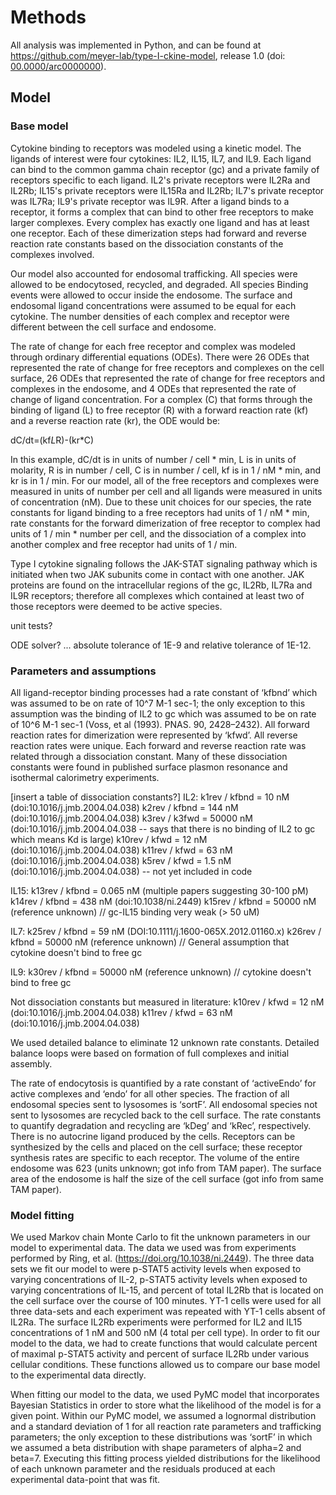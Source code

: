 # Methods

All analysis was implemented in Python, and can be found at <https://github.com/meyer-lab/type-I-ckine-model>, release 1.0 (doi: [00.0000/arc0000000](https://doi.org/doi-url)).



## Model

### Base model

Cytokine binding to receptors was modeled using a kinetic model.  The ligands of interest were four cytokines: IL2, IL15, IL7, and IL9. Each ligand can bind to the common gamma chain receptor (gc) and a private family of receptors specific to each ligand. IL2's private receptors were IL2Ra and IL2Rb; IL15's private receptors were IL15Ra and IL2Rb; IL7's private receptor was IL7Ra; IL9's private receptor was IL9R. After a ligand binds to a receptor, it forms a complex that can bind to other free receptors to make larger complexes. Every complex has exactly one ligand and has at least one receptor. Each of these dimerization steps had forward and reverse reaction rate constants based on the dissociation constants of the complexes involved.

Our model also accounted for endosomal trafficking. All species were allowed to be endocytosed, recycled, and degraded. All species  Binding events were allowed to occur inside the endosome. The surface and endosomal ligand concentrations were assumed to be equal for each cytokine. The number densities of each complex and receptor were different between the cell surface and endosome. 

The rate of change for each free receptor and complex was modeled through ordinary differential equations (ODEs). There were 26 ODEs that represented the rate of change for free receptors and complexes on the cell surface, 26 ODEs that represented the rate of change for free receptors and complexes in the endosome, and 4 ODEs that represented the rate of change of ligand concentration. For a complex (C) that forms through the binding of ligand (L) to free receptor (R) with a forward reaction rate (kf) and a reverse reaction rate (kr), the ODE would be:

dC/dt=(kf*L*R)-(kr*C) 

In this example, dC/dt is in units of number / cell * min, L is in units of molarity, R is in number / cell, C is in number / cell, kf is in 1 / nM * min, and kr is in 1 / min. For our model, all of the free receptors and complexes were measured in units of number per cell and all ligands were measured in units of concentration (nM). Due to these unit choices for our species, the rate constants for ligand binding to a free receptors had units of 1 / nM * min, rate constants for the forward dimerization of free receptor to complex had units of 1 / min * number per cell, and the dissociation of a complex into another complex and free receptor had units of 1 / min.

Type I cytokine signaling follows the JAK-STAT signaling pathway which is initiated when two JAK subunits come in contact with one another. JAK proteins are found on the intracellular regions of the gc, IL2Rb, IL7Ra and IL9R receptors; therefore all complexes which contained at least two of those receptors were deemed to be active species.

unit tests?

ODE solver? ... absolute tolerance of 1E-9 and relative tolerance of 1E-12.


### Parameters and assumptions

All ligand-receptor binding processes had a rate constant of ‘kfbnd’ which was assumed to be on rate of 10^7 M-1 sec-1; the only exception to this assumption was the binding of IL2 to gc which was assumed to be on rate of 10^6 M-1 sec-1 (Voss, et al (1993). PNAS. 90, 2428–2432). All forward reaction rates for dimerization were represented by ‘kfwd’. All reverse reaction rates were unique. Each forward and reverse reaction rate was related through a dissociation constant. Many of these dissociation constants were found in published surface plasmon resonance and isothermal calorimetry experiments.

[insert a table of dissociation constants?]
IL2:
k1rev / kfbnd = 10 nM (doi:10.1016/j.jmb.2004.04.038)
k2rev / kfbnd = 144 nM (doi:10.1016/j.jmb.2004.04.038)
k3rev / k3fwd = 50000 nM (doi:10.1016/j.jmb.2004.04.038 -- says that there is no binding of IL2 to gc which means Kd is large)
k10rev / kfwd = 12 nM (doi:10.1016/j.jmb.2004.04.038)
k11rev / kfwd = 63 nM (doi:10.1016/j.jmb.2004.04.038)
k5rev / kfwd = 1.5 nM (doi:10.1016/j.jmb.2004.04.038) -- not yet included in code

IL15:
k13rev / kfbnd = 0.065 nM (multiple papers suggesting 30-100 pM)
k14rev / kfbnd = 438 nM (doi:10.1038/ni.2449)
k15rev / kfbnd = 50000 nM (reference unknown) // gc-IL15 binding very weak (> 50 uM)

IL7:
k25rev / kfbnd = 59 nM (DOI:10.1111/j.1600-065X.2012.01160.x)
k26rev / kfbnd = 50000 nM (reference unknown) // General assumption that cytokine doesn't bind to free gc

IL9:
k30rev / kfbnd = 50000 nM (reference unknown) // cytokine doesn't bind to free gc

Not dissociation constants but measured in literature:
k10rev / kfwd = 12 nM (doi:10.1016/j.jmb.2004.04.038)
k11rev / kfwd = 63 nM (doi:10.1016/j.jmb.2004.04.038)



We used detailed balance to eliminate 12 unknown rate constants. Detailed balance loops were based on formation of full complexes and initial assembly.

The rate of endocytosis is quantified by a rate constant of ‘activeEndo’ for active complexes and ‘endo’ for all other species. The fraction of all endosomal species sent to lysosomes is ‘sortF’. All endosomal species not sent to lysosomes are recycled back to the cell surface. The rate constants to quantify degradation and recycling are ‘kDeg’ and ‘kRec’, respectively. There is no autocrine ligand produced by the cells. Receptors can be synthesized by the cells and placed on the cell surface; these receptor synthesis rates are specific to each receptor. The volume of the entire endosome was 623 (units unknown; got info from TAM paper). The surface area of the  endosome is half the size of the cell surface (got info from same TAM paper).


### Model fitting

We used Markov chain Monte Carlo to fit the unknown parameters in our model to experimental data. The data we used was from experiments performed by Ring, et al. (https://doi.org/10.1038/ni.2449). The three data sets we fit our model to were p-STAT5 activity levels when exposed to varying concentrations of IL-2, p-STAT5 activity levels when exposed to varying concentrations of IL-15, and percent of total IL2Rb that is located on the cell surface over the course of 100 minutes. YT-1 cells were used for all three data-sets and each experiment was repeated with YT-1 cells absent of IL2Ra. The surface IL2Rb experiments were performed for IL2 and IL15 concentrations of 1 nM and 500 nM (4 total per cell type). In order to fit our model to the data, we had to create functions that would calculate percent of maximal p-STAT5 activity and percent of surface IL2Rb under various cellular conditions. These functions allowed us to compare our base model to the experimental data directly.

When fitting our model to the data, we used PyMC model that incorporates Bayesian Statistics in order to store what the likelihood of the model is for a given point. Within our PyMC model, we assumed a lognormal distribution and a standard deviation of 1 for all reaction rate parameters and trafficking parameters; the only exception to these distributions was ‘sortF’ in which we assumed a beta distribution with shape parameters of alpha=2 and beta=7. Executing this fitting process yielded distributions for the likelihood of each unknown parameter and the residuals produced at each experimental data-point that was fit. 
